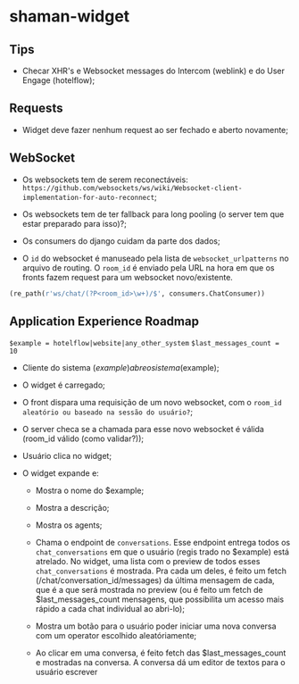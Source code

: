 # shaman-widget



## Tips
- Checar XHR's e Websocket messages do Intercom (weblink) e do User Engage (hotelflow);



## **Requests**
- Widget deve fazer nenhum request ao ser fechado e aberto novamente;



## **WebSocket**
- Os websockets tem de serem reconectáveis:
`https://github.com/websockets/ws/wiki/Websocket-client-implementation-for-auto-reconnect`;

- Os websockets tem de ter fallback para long pooling (o server tem que estar preparado para isso)?;

- Os consumers do django cuidam da parte dos dados;

- O `id` do websocket é manuseado pela lista de `websocket_urlpatterns` no arquivo de routing. O `room_id` é enviado 
pela URL na hora em que os fronts fazem request para um websocket novo/existente.

```Python
(re_path(r'ws/chat/(?P<room_id>\w+)/$', consumers.ChatConsumer))
```



## **Application Experience Roadmap**
`$example = hotelflow|website|any_other_system`
`$last_messages_count = 10`

- Cliente do sistema ($example) abre o sistema ($example);

- O widget é carregado;

- O front dispara uma requisição de um novo websocket, com o `room_id aleatório ou baseado na sessão do usuário?`;

- O server checa se a chamada para esse novo websocket é válida (room_id válido (como validar?));

- Usuário clica no widget;

- O widget expande e:
    - Mostra o nome do $example;

    - Mostra a descrição;

    - Mostra os agents;

    - Chama o endpoint de `conversations`. Esse endpoint entrega todos os `chat_conversations` em que o usuário (regis
    trado no $example) está atrelado. No widget, uma lista com o preview de todos esses `chat_conversations` é mostrada. 
    Pra cada um deles, é feito um fetch (/chat/conversation_id/messages) da última mensagem de cada, que é a que será 
    mostrada no preview (ou é feito um fetch de $last_messages_count mensagens, que possibilita um acesso mais rápido a 
    cada chat individual ao abri-lo);

    - Mostra um botão para o usuário poder iniciar uma nova conversa com um operator escolhido aleatóriamente;

    - Ao clicar em uma conversa, é feito fetch das $last_messages_count e mostradas na conversa. A conversa dá um editor
    de textos para o usuário escrever
